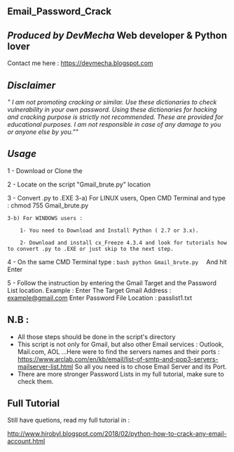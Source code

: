 Email_Password_Crack
------------------------

_Produced by DevMecha_ Web developer & Python lover
----------------------------------------------------
Contact me here : https://devmecha.blogspot.com

_Disclaimer_
------------
_" I am not promoting cracking or similar. Use these dictionaries to check vulnerability in your own password. Using these dictionaries for hacking and cracking purpose is strictly not recommended. These are provided for educational purposes. I am not responsible in case of any damage to you or anyone else by you.""_

_Usage_
------------
1 - Download or Clone the 

2 - Locate on the script "Gmail_brute.py" location

3 - Convert .py to .EXE
	3-a) For LINUX users, Open CMD Terminal and type : chmod 755 Gmail_brute.py

	3-b) For WINDOWS users :

		1- You need to Download and Install Python ( 2.7 or 3.x). 

		2- Download and install cx_Freeze 4.3.4 and look for tutorials how to convert .py to .EXE or just skip to the next step.

4 - On the same CMD Terminal type : 
	```bash
	python Gmail_brute.py 
	```
	And hit Enter

5 - Follow the instruction by entering the Gmail Target and the Password List location.
		Example :
        Enter The Target Gmail Address : example@gmail.com
		Enter Password File Location : passlist1.txt

N.B : 
------------
* All those steps should be done in the script's directory
* This script is not only for Gmail, but also other Email services :  Outlook, Mail.com, AOL ...Here were to find the servers names and their ports : https://www.arclab.com/en/kb/email/list-of-smtp-and-pop3-servers-mailserver-list.html
So all you need is to chose Email Server and its Port.
* There are more stronger Password Lists in my full tutorial, make sure to check them.

Full Tutorial 
--------------

Still have quetions, read my full tutorial in : 

http://www.hirobyl.blogspot.com/2018/02/python-how-to-crack-any-email-account.html
